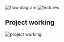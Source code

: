 ![flow diagram](https://user-images.githubusercontent.com/98864424/153283426-b7f6c14f-98c3-4195-bcd0-e64fa240b867.png)
![features](https://user-images.githubusercontent.com/98864424/153333487-4ba1cab3-24b7-4e85-984b-27bb2154e8c9.png)
## Project working
![project working](https://user-images.githubusercontent.com/98864424/153477162-b0e3f0fd-d513-4e3e-9992-61666a902aad.jpg)
